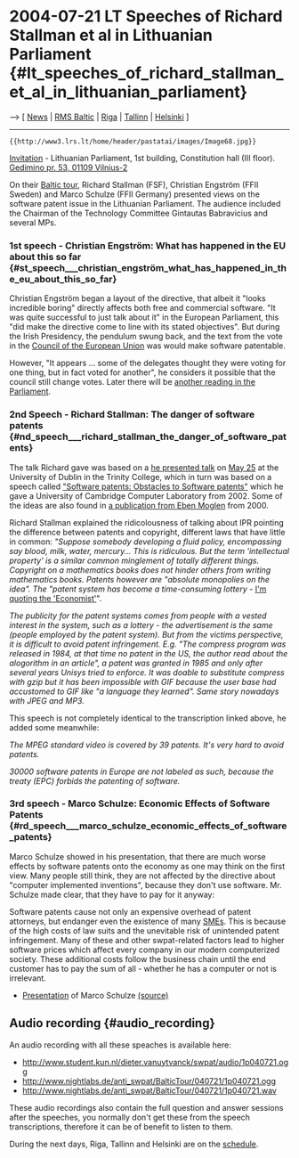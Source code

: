 # 2004-07-21 LT Speeches of Richard Stallman et al in Lithuanian Parliament {#lt_speeches_of_richard_stallman_et_al_in_lithuanian_parliament}

\--\> \[ [ News](SwpatcninoEn "wikilink") \| [ RMS
Baltic](RmsBalt0407En "wikilink") \| [ Riga](Riga040722En "wikilink") \|
[ Tallinn](Tallinn040722En "wikilink") \| [
Helsinki](Helsinki040723En "wikilink") \]

------------------------------------------------------------------------

```{=mediawiki}
{{http://www3.lrs.lt/home/header/pastatai/images/Image68.jpg}}
```
[Invitation](http://www.akl.lt/projektai/?doc=seminarai.html#SEC4 "wikilink") -
Lithuanian Parliament, 1st building, Constitution hall (III floor).
[Gedimino pr. 53, 01109
Vilnius-2](http://www.akl.lt/naujienos/#naujiena_255 "wikilink")

On their [ Baltic tour](RmsBalt0407En "wikilink"), Richard Stallman
(FSF), Christian Engström (FFII Sweden) and Marco Schulze (FFII Germany)
presented views on the software patent issue in the Lithuanian
Parliament. The audience included the Chairman of the Technology
Committee Gintautas Babravicius and several MPs.

### 1st speech - Christian Engström: What has happened in the EU about this so far {#st_speech___christian_engström_what_has_happened_in_the_eu_about_this_so_far}

Christian Engström began a layout of the directive, that albeit it
\"looks incredible boring\" directly affects both free and commercial
software. \"It was quite successful to just talk about it\" in the
European Parliament, this \"did make the directive come to line with its
stated objectives\". But during the Irish Presidency, the pendulum swung
back, and the text from the vote in the [ Council of the European
Union](Cons040518En "wikilink") was would make software patentable.

However, \"It appears \... some of the delegates thought they were
voting for one thing, but in fact voted for another\", he considers it
possible that the council still change votes. Later there will be [
another reading in the Parliament](EuroparlSwpat04En "wikilink").

### 2nd Speech - Richard Stallman: The danger of software patents {#nd_speech___richard_stallman_the_danger_of_software_patents}

The talk Richard gave was based on a [he presented
talk](http://ifso.ie/downloads/downloads.html#rms0 "wikilink") on [May
25](http://irish.typepad.com/irisheyes/2004/05/richard_stallma_1.html "wikilink")
at the University of Dublin in the Trinity College, which in turn was
based on a speech called [\"Software patents: Obstacles to Software
patents\"](http://www.cl.cam.ac.uk/~mgk25/stallman-patents.html "wikilink")
which he gave a University of Cambridge Computer Laboratory from 2002.
Some of the ideas are also found in [a publication from Eben
Moglen](http://moglen.law.columbia.edu/publications/lu-05.html "wikilink")
from 2000.

Richard Stallman explained the ridicolousness of talking about IPR
pointing the difference between patents and copyright, different laws
that have little in common: *\"Suppose somebody developing a fluid
policy, encompassing say blood, milk, water, mercury\... This is
ridiculous. But the term \'intellectual property\' is a similar common
minglement of totally different things. Copyright on a mathematics books
does not hinder others from writing mathematics books. Patents however
are \"absolute monopolies on the idea\". The \"patent system has become
a time-consuming lottery -* [I\'m quoting the
\'Economist\'](http://gibuskro.lautre.net/patents/slide13-0.html "wikilink")\".

*The publicity for the patent systems comes from people with a vested
interest in the system, such as a lottery - the advertisement is the
same (people employed by the patent system). But from the victims
perspective, it is difficult to avoid patent infringement. E.g. \"The
compress program was released in 1984, at that time no patent in the US,
the author read about the alogorithm in an article\", a patent was
granted in 1985 and only after several years Unisys tried to enforce. It
was doable to substitute compress with gzip but it has been impossible
with GIF because the user base had accustomed to GIF like \"a language
they learned\". Same story nowadays with JPEG and MP3.*

This speech is not completely identical to the transcription linked
above, he added some meanwhile:

*The MPEG standard video is covered by 39 patents. It\'s very hard to
avoid patents.*

*30000 software patents in Europe are not labeled as such, because the
treaty (EPC) forbids the patenting of software.*

### 3rd speech - Marco Schulze: Economic Effects of Software Patents {#rd_speech___marco_schulze_economic_effects_of_software_patents}

Marco Schulze showed in his presentation, that there are much worse
effects by software patents onto the economy as one may think on the
first view. Many people still think, they are not affected by the
directive about \"computer implemented inventions\", because they don\'t
use software. Mr. Schulze made clear, that they have to pay for it
anyway:

Software patents cause not only an expensive overhead of patent
attorneys, but endanger even the existence of many
[SMEs](SMEs "wikilink"). This is because of the high costs of law suits
and the unevitable risk of unintended patent infringement. Many of these
and other swpat-related factors lead to higher software prices which
affect every company in our modern computerized society. These
additional costs follow the business chain until the end customer has to
pay the sum of all - whether he has a computer or not is irrelevant.

-   [Presentation](http://www.nightlabs.de/anti_swpat/BalticTour/Baltikum_SwPat+Enterprises.pdf "wikilink")
    of Marco Schulze
    [(source)](http://www.nightlabs.de/anti_swpat/BalticTour/Baltikum_SwPat+Enterprises.sxi "wikilink")

## Audio recording {#audio_recording}

An audio recording with all these speaches is available here:

-   <http://www.student.kun.nl/dieter.vanuytvanck/swpat/audio/1p040721.ogg>
-   <http://www.nightlabs.de/anti_swpat/BalticTour/040721/1p040721.ogg>
-   <http://www.nightlabs.de/anti_swpat/BalticTour/040721/1p040721.wav>

These audio recordings also contain the full question and answer
sessions after the speeches, you normally don\'t get these from the
speech transcriptions, therefore it can be of benefit to listen to them.

During the next days, Riga, Tallinn and Helsinki are on the [
schedule](RmsBalt0407En "wikilink").
